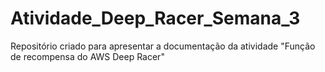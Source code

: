 # Atividade_Deep_Racer_Semana_3
Repositório criado para apresentar a documentação da atividade "Função de recompensa do AWS Deep Racer"
